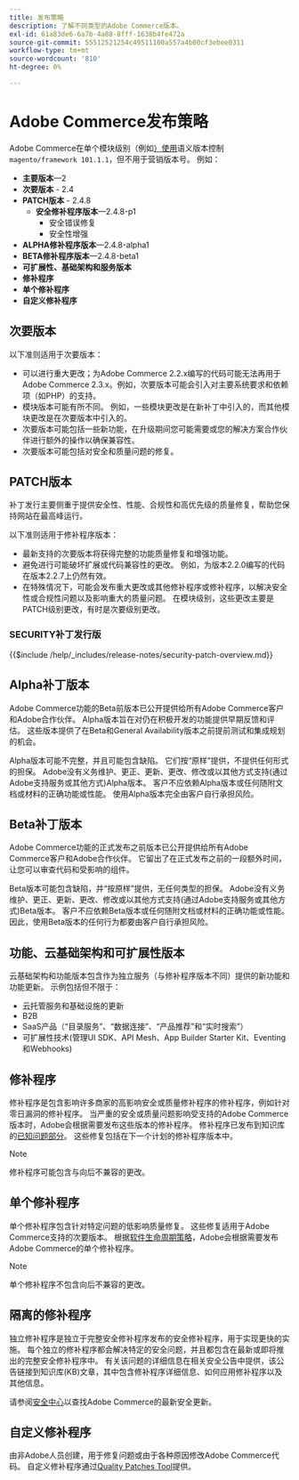 ```yaml
---
title: 发布策略
description: 了解不同类型的Adobe Commerce版本。
exl-id: 61a83de6-6a7b-4a88-8fff-1638b4fe472a
source-git-commit: 55512521254c49511100a557a4b00cf3ebee0311
workflow-type: tm+mt
source-wordcount: '810'
ht-degree: 0%

---
```


# Adobe Commerce发布策略

Adobe Commerce在单个模块级别（例如[）使用](https://semver.org/)语义版本控制`magento/framework 101.1.1`，但不用于营销版本号。 例如：

- **主要版本**—2
- **次要版本** - 2.4
- **PATCH版本** - 2.4.8
   - **安全修补程序版本**—2.4.8-p1
      - 安全错误修复
      - 安全性增强
- **ALPHA修补程序版本**—2.4.8-alpha1
- **BETA修补程序版本**—2.4.8-beta1
- **可扩展性、基础架构和服务版本**
- **修补程序**
- **单个修补程序**
- **自定义修补程序**

## 次要版本

以下准则适用于次要版本：

- 可以进行重大更改；为Adobe Commerce 2.2.x编写的代码可能无法再用于Adobe Commerce 2.3.x。例如，次要版本可能会引入对主要系统要求和依赖项（如PHP）的支持。
- 模块版本可能有所不同。 例如，一些模块更改是在新补丁中引入的，而其他模块更改是在次要版本中引入的。
- 次要版本可能包括一些新功能，在升级期间您可能需要或您的解决方案合作伙伴进行额外的操作以确保兼容性。
- 次要版本可能包括对安全和质量问题的修复。

## PATCH版本

补丁发行主要侧重于提供安全性、性能、合规性和高优先级的质量修复，帮助您保持网站在最高峰运行。

以下准则适用于修补程序版本：

- 最新支持的次要版本将获得完整的功能质量修复和增强功能。
- 避免进行可能破坏扩展或代码兼容性的更改。 例如，为版本2.2.0编写的代码在版本2.2.7上仍然有效。
- 在特殊情况下，可能会发布重大更改或其他修补程序或修补程序，以解决安全性或合规性问题以及影响重大的质量问题。 在模块级别，这些更改主要是PATCH级别更改，有时是次要级别更改。

### SECURITY补丁发行版

{{$include /help/_includes/release-notes/security-patch-overview.md}}

## Alpha补丁版本

Adobe Commerce功能的Beta前版本已公开提供给所有Adobe Commerce客户和Adobe合作伙伴。 Alpha版本旨在对仍在积极开发的功能提供早期反馈和评估。 这些版本提供了在Beta和General Availability版本之前提前测试和集成规划的机会。

Alpha版本可能不完整，并且可能包含缺陷。 它们按“原样”提供，不提供任何形式的担保。 Adobe没有义务维护、更正、更新、更改、修改或以其他方式支持(通过Adobe支持服务或其他方式)Alpha版本。 客户不应依赖Alpha版本或任何随附文档或材料的正确功能或性能。 使用Alpha版本完全由客户自行承担风险。

## Beta补丁版本

Adobe Commerce功能的正式发布之前版本已公开提供给所有Adobe Commerce客户和Adobe合作伙伴。 它留出了在正式发布之前的一段额外时间，让您可以审查代码和受影响的组件。

Beta版本可能包含缺陷，并“按原样”提供，无任何类型的担保。 Adobe没有义务维护、更正、更新、更改、修改或以其他方式支持(通过Adobe支持服务或其他方式)Beta版本。 客户不应依赖Beta版本或任何随附文档或材料的正确功能或性能。 因此，使用Beta版本的任何行为都要由客户自行承担风险。

## 功能、云基础架构和可扩展性版本

云基础架构和功能版本包含作为独立服务（与修补程序版本不同）提供的新功能和功能更新。 示例包括但不限于：

- 云托管服务和基础设施的更新
- B2B
- SaaS产品（“目录服务”、“数据连接”、“产品推荐”和“实时搜索”）
- 可扩展性技术(管理UI SDK、API Mesh、App Builder Starter Kit、Eventing和Webhooks)

## 修补程序

修补程序是包含影响许多商家的高影响安全或质量修补程序的修补程序，例如针对零日漏洞的修补程序。 当严重的安全或质量问题影响受支持的Adobe Commerce版本时，Adobe会根据需要发布这些版本的修补程序。 修补程序已发布到知识库的[已知问题部分](https://support.magento.com/hc/en-us/sections/360003869892-Known-issues-patches-attached-)。 这些修复包括在下一个计划的修补程序版本中。

>[!NOTE]
>
>修补程序可能包含与向后不兼容的更改。

## 单个修补程序

单个修补程序包含针对特定问题的低影响质量修复。 这些修复适用于Adobe Commerce支持的次要版本。 根据[软件生命周期策略](https://www.adobe.com/content/dam/cc/en/legal/terms/enterprise/pdfs/Adobe-Commerce-Software-Lifecycle-Policy.pdf)，Adobe会根据需要发布Adobe Commerce的单个修补程序。

>[!NOTE]
>
>单个修补程序不包含向后不兼容的更改。

## 隔离的修补程序

独立修补程序是独立于完整安全修补程序发布的安全修补程序，用于实现更快的实施。 每个独立的修补程序都会解决特定的安全问题，并且都包含在最新或即将推出的完整安全修补程序中。 有关该问题的详细信息在相关安全公告中提供，该公告链接到知识库(KB)文章，其中包含修补程序详细信息、如何应用修补程序以及其他信息。

请参阅[安全中心](https://helpx.adobe.com/security/products/magento.html)以查找Adobe Commerce的最新安全更新。

## 自定义修补程序

由非Adobe人员创建，用于修复问题或由于各种原因修改Adobe Commerce代码。 自定义修补程序通过[Quality Patches Tool](https://experienceleague.adobe.com/en/docs/commerce-operations/tools/quality-patches-tool/usage)提供。

<!-- Last updated from includes: 2025-05-28 16:37:31 -->
